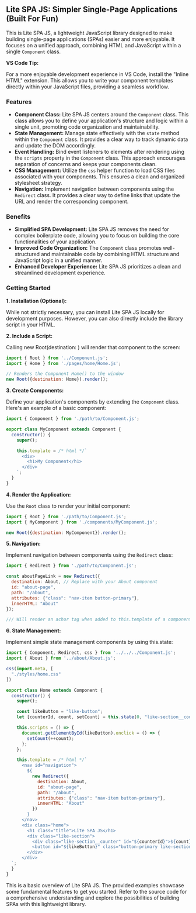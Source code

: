 ## Lite SPA JS: Simpler Single-Page Applications (Built For Fun)

This is Lite SPA JS, a lightweight JavaScript library designed to make building single-page applications (SPAs) easier and more enjoyable. It focuses on a unified approach, combining HTML and JavaScript within a single `Component` class.

**VS Code Tip:**

For a more enjoyable development experience in VS Code, install the "Inline HTML" extension. This allows you to write your component templates directly within your JavaScript files, providing a seamless workflow.

### Features

* **Component Class:** Lite SPA JS centers around the `Component` class. This class allows you to define your application's structure and logic within a single unit, promoting code organization and maintainability.
* **State Management:** Manage state effectively with the `state` method within the `Component` class. It provides a clear way to track dynamic data and update the DOM accordingly.
* **Event Handling:** Bind event listeners to elements after rendering using the `scripts` property in the `Component` class. This approach encourages separation of concerns and keeps your components clean.
* **CSS Management:** Utilize the `css` helper function to load CSS files associated with your components. This ensures a clean and organized stylesheet strategy.
* **Navigation:** Implement navigation between components using the `Redirect` class. It provides a clear way to define links that update the URL and render the corresponding component.

### Benefits

* **Simplified SPA Development:** Lite SPA JS removes the need for complex boilerplate code, allowing you to focus on building the core functionalities of your application.
* **Improved Code Organization:** The `Component` class promotes well-structured and maintainable code by combining HTML structure and JavaScript logic in a unified manner.
* **Enhanced Developer Experience:** Lite SPA JS prioritizes a clean and streamlined development experience.

### Getting Started

**1. Installation (Optional):**

While not strictly necessary, you can install Lite SPA JS locally for development purposes. However, you can also directly include the library script in your HTML.

**2. Include a Script:**

Calling new Root(destination: <Component>) will render that component to the screen:

```javascript
import { Root } from '../Component.js';
import { Home } from './pages/home/Home.js';

// Renders the Component Home() to the window
new Root({destination: Home}).render();
```

**3. Create Components:**

Define your application's components by extending the `Component` class. Here's an example of a basic component:

```javascript
import { Component } from './path/to/Component.js';

export class MyComponent extends Component {
  constructor() {
    super();

    this.template = /* html */`
      <div>
        <h1>My Component</h1>
      </div>
    `;
  }
}
```

**4. Render the Application:**

Use the `Root` class to render your initial component:

```javascript
import { Root } from './path/to/Component.js';
import { MyComponent } from './components/MyComponent.js';

new Root({destination: MyComponent}).render();
```

**5. Navigation:**

Implement navigation between components using the `Redirect` class:

```javascript
import { Redirect } from './path/to/Component.js';

const aboutPageLink = new Redirect({
  destination: About, // Replace with your About component
  id: "about-page",
  path: "/about",
  attributes: {"class": "nav-item button-primary"},
  innerHTML: "About"
});

/// Will render an achor tag when added to this.template of a component.
```

**6. State Management:**

Implement simple state management components by using this.state:

```javascript
import { Component, Redirect, css } from '../../../Component.js';
import { About } from '../about/About.js';

css(import.meta, [
  "./styles/home.css"
])

export class Home extends Component {
  constructor() {
    super();

    const likeButton = "like-button";
    let [counterId, count, setCount] = this.state(0, "like-section__counter");

    this.scripts = () => {
      document.getElementById(likeButton).onclick = () => {
        setCount(++count);
      };
    };

    this.template = /* html */`
      <nav id="navigation">
        ${
          new Redirect({
            destination: About,
            id: "about-page",
            path: "/about",
            attributes: {"class": "nav-item button-primary"},
            innerHTML: "About"
          })
        }
      </nav>
      <div class="home">
        <h1 class="title">Lite SPA JS</h1>
        <div class="like-section">
          <div class="like-section__counter" id="${counterId}">${count}</div>
          <button id="${likeButton}" class="button-primary like-section__button">Like</button>
        </div>
      </div>
  `;
  }
}
```

This is a basic overview of Lite SPA JS. The provided examples showcase some fundamental features to get you started. Refer to the source code for a comprehensive understanding and explore the possibilities of building SPAs with this lightweight library.
